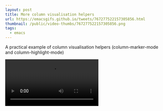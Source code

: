```yaml
---
layout: post
title: More column visualisation helpers
url: https://emacsgifs.github.io/tweets/767277522157305856.html
thumbnail: /public/video-thumbs/767277522157305856.png
tags:
  - emacs
---
```


A practical example of column visualisation helpers (column-marker-mode and column-highlight-mode)

<video controls autoplay>
  <source src="/public/videos/767277522157305856.mp4" type="video/mp4">
    Sorry your browser does not support the video tag, maybe time to upgrade?
</video>
